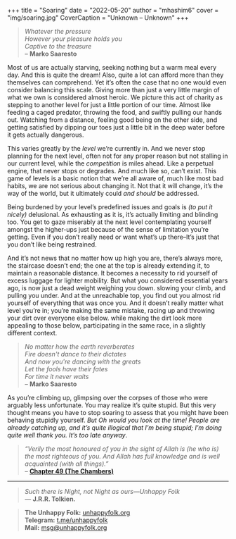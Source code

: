 +++
title = "Soaring"
date = "2022-05-20"
author = "mhashim6"
cover = "img/soaring.jpg"
CoverCaption = "Unknown – Unknown"
+++
> _Whatever the pressure_ \
> _However your pleasure holds you_ \
> _Captive to the treasure_ \
– __Marko Saaresto__

Most of us are actually starving, seeking nothing but a warm meal every day. And this is quite the dream! Also, quite a lot can afford more than they themselves can comprehend. Yet it’s often the case that no one would even consider balancing this scale. Giving more than just a very little margin of what we own is considered almost heroic. We picture this act of charity as stepping to another level for just a little portion of our time. Almost like feeding a caged predator, throwing the food, and swiftly pulling our hands out. Watching from a distance, feeling good being on the other side, and getting satisfied by dipping our toes just a little bit in the deep water before it gets actually dangerous.

This varies greatly by the _level_ we’re currently in. And we never stop planning for the next level, often not for any proper reason but not stalling in our current level, while the _competition_ is miles ahead. Like a perpetual engine, that never stops or degrades. And much like so, can’t exist. This game of levels is a basic notion that we’re all aware of, much like most bad habits, we are not serious about changing it. Not that it will change, it’s the way of the world, but it ultimately could _and should_ be addressed.

Being burdened by your level’s predefined issues and goals is _(to put it nicely)_ delusional. As exhausting as it is, it’s actually limiting and blinding too. You get to gaze miserably at the next level contemplating yourself amongst the higher-ups just because of the sense of limitation you’re getting. Even if you don’t really need or want what’s up there–It’s just that you don’t like being restrained.

And it’s not news that no matter how up high you are, there’s always more, the staircase doesn’t end; the one at the top is already extending it, to maintain a reasonable distance. It becomes a necessity to rid yourself of excess luggage for lighter mobility. But what you considered essential years ago, is now just a dead weight weighing you down. slowing your climb, and pulling you under. And at the unreachable top, you find out you almost rid yourself of everything that was once you. And it doesn’t really matter what level you’re in; you’re making the same mistake, racing up and throwing your dirt over everyone else below. while making the dirt look more appealing to those below, participating in the same race, in a slightly different context.

> _No matter how the earth reverberates_ \
> _Fire doesn't dance to their dictates_ \
> _And now you're dancing with the greats_ \
> _Let the fools have their fates_ \
> _For time it never waits_ \
– __Marko Saaresto__

As you’re climbing up, glimpsing over the corpses of those who were arguably less unfortunate. You may realize it’s quite stupid. But this very thought means you have to stop soaring to assess that you might have been behaving stupidly yourself. _But Oh would you look at the time! People are already catching up, and it’s quite illogical that I’m being stupid; I’m doing quite well thank you. It’s too late anyway_.

> _“Verily the most honoured of you in the sight of Allah is (he who is) the most righteous of you. And Allah has full knowledge and is well acquainted (with all things).”_ \
> – __[Chapter 49 (The Chambers)](https://quran.com/49/13)__

---
> _Such there is Night, not Night as ours—Unhappy Folk_ \
> — __J.R.R. Tolkien.__

> __The Unhappy Folk:__ [unhappyfolk.org](https://unhappyfolk.org) \
> __Telegram:__ [t.me/unhappyfolk](https://t.me/unhappyfolk) \
> __Mail:__ msg@unhappyfolk.org 